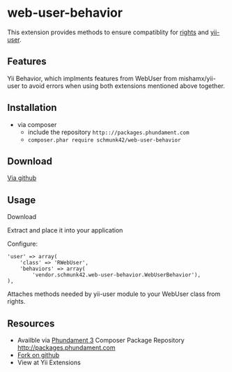web-user-behavior
=================

This extension provides methods to ensure compatiblity for [rights](http://www.yiiframework.com/extension/rights) and
[yii-user](http://www.yiiframework.com/extension/yii-user/).

Features
--------

Yii Behavior, which implments features from WebUser from mishamx/yii-user to avoid errors when using both extensions
mentioned above together.


Installation
------------

* via composer
  * include the repository `http:://packages.phundament.com`
  * `composer.phar require schmunk42/web-user-behavior`


Download
--------

[Via github](https://github.com/schmunk42/web-user-behavior/tags)


Usage
-----

Download

Extract and place it into your application

Configure:

    'user' => array(
        'class' => 'RWebUser',
        'behaviors' => array(
            'vendor.schmunk42.web-user-behavior.WebUserBehavior'),
    ),
    
Attaches methods needed by yii-user module to your WebUser class from rights.    


Resources
---------

 * Availble via [Phundament 3](http://phundament.com) Composer Package Repository http://packages.phundament.com
 * [Fork on github](https://github.com/schmunk42/web-user-behavior)
 * View at Yii Extensions
